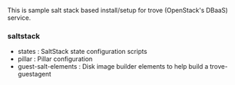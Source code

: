 This is sample salt stack based install/setup for trove (OpenStack's DBaaS) service.

### saltstack
* states : SaltStack state configuration scripts 
* pillar : Pillar configuration 		
* guest-salt-elements : Disk image builder elements to help build a trove-guestagent 



